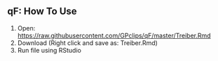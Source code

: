 
## qF: How To Use
1. Open: https://raw.githubusercontent.com/GPclips/qF/master/Treiber.Rmd
2. Download (Right click and save as: Treiber.Rmd)
3. Run file using RStudio
